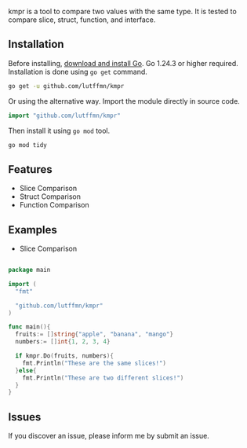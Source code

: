 kmpr is a tool to compare two values with the same type.
It is tested to compare slice, struct, function, and interface.

## Installation

Before installing, [download and install Go](https://go.dev/doc/install). Go 1.24.3 or higher required.
Installation is done using `go get` command.

```bash
go get -u github.com/lutffmn/kmpr
```

Or using the alternative way.
Import the module directly in source code.

```go
import "github.com/lutffmn/kmpr"
```

Then install it using `go mod` tool.

```bash
go mod tidy
```

## Features

- Slice Comparison
- Struct Comparison
- Function Comparison

## Examples

- Slice Comparison

```go

package main

import (
  "fmt"

  "github.com/lutffmn/kmpr"
)

func main(){
  fruits:= []string{"apple", "banana", "mango"}
  numbers:= []int{1, 2, 3, 4}

  if kmpr.Do(fruits, numbers){
    fmt.Println("These are the same slices!")
  }else{
    fmt.Println("These are two different slices!")
  }
}
```

## Issues

If you discover an issue, please inform me by submit an issue.

